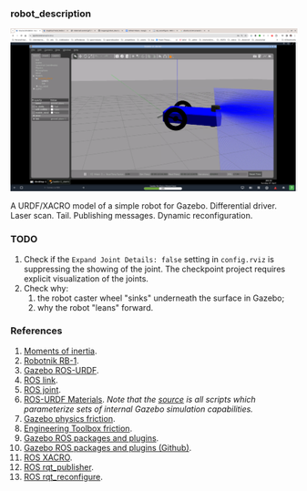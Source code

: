 ### robot_description

![Screenshot of robot spawned in Gazebo](assets/robot-with-laser-scan-and-tail.png)

A URDF/XACRO model of a simple robot for Gazebo. Differential driver. Laser scan. Tail. Publishing messages. Dynamic reconfiguration.

### TODO

1. Check if the `Expand Joint Details: false` setting in `config.rviz` is suppressing the showing of the joint. The checkpoint project requires explicit visualization of the joints.
2. Check why:
   1. the robot caster wheel "sinks" underneath the surface in Gazebo;
   2. why the robot "leans" forward.

### References

1. [Moments of inertia](https://en.wikipedia.org/wiki/List_of_moments_of_inertia).
2. [Robotnik RB-1](https://robotnik.eu/products/mobile-robots/rb-1-base-en/).
3. [Gazebo ROS-URDF](http://gazebosim.org/tutorials?tut=ros_urdf).
4. [ROS link](http://wiki.ros.org/urdf/XML/link).
5. [ROS joint](http://wiki.ros.org/urdf/XML/joint).
6. [ROS-URDF Materials](https://classic.gazebosim.org/tutorials?tut=ros_urdf#Materials:Usingpropercolorsandtextures). _Note that the [source](https://github.com/gazebosim/gazebo-classic/blob/master/media/materials/scripts/gazebo.material) is all scripts which parameterize sets of internal Gazebo simulation capabilities._
7. [Gazebo physics friction](http://gazebosim.org/tutorials?tut=friction).
8. [Engineering Toolbox friction](https://www.engineeringtoolbox.com/friction-coefficients-d_778.html).
9. [Gazebo ROS packages and plugins](http://wiki.ros.org/gazebo_ros_pkgs).
10. [Gazebo ROS packages and plugins (Github)](https://github.com/ros-simulation/gazebo_ros_pkgs).
11. [ROS XACRO](http://wiki.ros.org/xacro).
12. [ROS rqt_publisher](https://wiki.ros.org/rqt_publisher).
13. [ROS rqt_reconfigure](https://wiki.ros.org/rqt_reconfigure).


